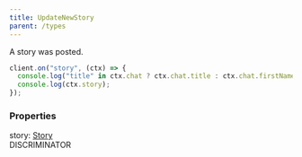 ```yaml
---
title: UpdateNewStory
parent: /types
---
```


A story was posted.

```ts
client.on("story", (ctx) => {
  console.log("title" in ctx.chat ? ctx.chat.title : ctx.chat.firstName, "posted a story");
  console.log(ctx.story);
});
```

### Properties

<div class="flex flex-col gap-3"><div><div class="flex gap-2"><div class="font-mono p" id="p_story" data-anchor><span class="font-bold">story</span><span class="opacity-50">:</span> <a href="/types/story"  >Story</a></div><div class="flex items-center"><div class="bg-dbt px-1.5 rounded-md select-none text-fgt text-[10px]">DISCRIMINATOR</div></div></div></div></div>

